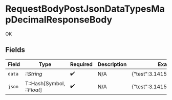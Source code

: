 # RequestBodyPostJsonDataTypesMapDecimalResponseBody

OK


## Fields

| Field                      | Type                       | Required                   | Description                | Example                    |
| -------------------------- | -------------------------- | -------------------------- | -------------------------- | -------------------------- |
| `data`                     | *::String*                 | :heavy_check_mark:         | N/A                        | {"test":3.141592653589793} |
| `json`                     | T::Hash[Symbol, *::Float*] | :heavy_check_mark:         | N/A                        | {"test":3.141592653589793} |